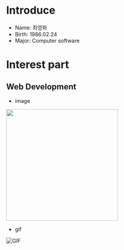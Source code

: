 # Introduce
* Name: 최영화
* Birth: 1986.02.24
* Major: Computer software

# Interest part
## Web Development

* image
<img src="/data/test.png" width="300px" height="300px"/> 

* gif

![GIF](data/1591681776.gif)
